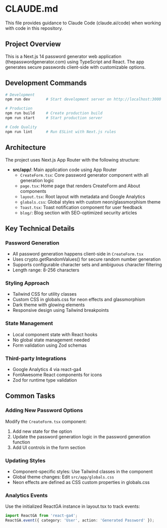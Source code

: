 # CLAUDE.md

This file provides guidance to Claude Code (claude.ai/code) when working with code in this repository.

## Project Overview

This is a Next.js 14 password generator web application (thepasswordgenerator.com) using TypeScript and React. The app generates secure passwords client-side with customizable options.

## Development Commands

```bash
# Development
npm run dev       # Start development server on http://localhost:3000

# Production
npm run build     # Create production build
npm run start     # Start production server

# Code Quality
npm run lint      # Run ESLint with Next.js rules
```

## Architecture

The project uses Next.js App Router with the following structure:

- **src/app/**: Main application code using App Router
  - `CreateForm.tsx`: Core password generator component with all generation logic
  - `page.tsx`: Home page that renders CreateForm and About components
  - `layout.tsx`: Root layout with metadata and Google Analytics
  - `globals.css`: Global styles with custom neon/glassmorphism theme
  - `Toast.tsx`: Toast notification component for user feedback
  - `blog/`: Blog section with SEO-optimized security articles

## Key Technical Details

### Password Generation
- All password generation happens client-side in `CreateForm.tsx`
- Uses crypto.getRandomValues() for secure random number generation
- Supports configurable character sets and ambiguous character filtering
- Length range: 8-256 characters

### Styling Approach
- Tailwind CSS for utility classes
- Custom CSS in globals.css for neon effects and glassmorphism
- Dark theme with glowing elements
- Responsive design using Tailwind breakpoints

### State Management
- Local component state with React hooks
- No global state management needed
- Form validation using Zod schemas

### Third-party Integrations
- Google Analytics 4 via react-ga4
- FontAwesome React components for icons
- Zod for runtime type validation

## Common Tasks

### Adding New Password Options
Modify the `CreateForm.tsx` component:
1. Add new state for the option
2. Update the password generation logic in the password generation function
3. Add UI controls in the form section

### Updating Styles
- Component-specific styles: Use Tailwind classes in the component
- Global theme changes: Edit `src/app/globals.css`
- Neon effects are defined as CSS custom properties in globals.css

### Analytics Events
Use the initialized ReactGA instance in layout.tsx to track events:
```typescript
import ReactGA from 'react-ga4';
ReactGA.event({ category: 'User', action: 'Generated Password' });
```